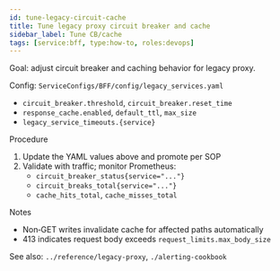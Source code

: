 ```yaml
---
id: tune-legacy-circuit-cache
title: Tune legacy proxy circuit breaker and cache
sidebar_label: Tune CB/cache
tags: [service:bff, type:how-to, roles:devops]
---
```


Goal: adjust circuit breaker and caching behavior for legacy proxy.

Config: `ServiceConfigs/BFF/config/legacy_services.yaml`
- `circuit_breaker.threshold`, `circuit_breaker.reset_time`
- `response_cache.enabled`, `default_ttl`, `max_size`
- `legacy_service_timeouts.{service}`

Procedure
1) Update the YAML values above and promote per SOP
2) Validate with traffic; monitor Prometheus:
   - `circuit_breaker_status{service="..."}`
   - `circuit_breaks_total{service="..."}`
   - `cache_hits_total`, `cache_misses_total`

Notes
- Non‑GET writes invalidate cache for affected paths automatically
- 413 indicates request body exceeds `request_limits.max_body_size`

See also: `../reference/legacy-proxy`, `./alerting-cookbook`


